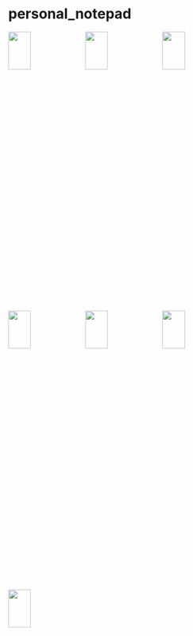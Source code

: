 # personal_notepad
<img width=30% height=14% src="https://user-images.githubusercontent.com/62088928/199103383-3e9877ee-5499-415e-a8a2-47fd8571f80d.jpg">   <img width=30% height=14% src="https://user-images.githubusercontent.com/62088928/199103473-b9afdc1c-8bef-48f7-99e8-e2f972f60002.jpg"> <img width=30% height=14% src="https://user-images.githubusercontent.com/62088928/199103578-2f532775-4ded-4798-979a-9158dd650a75.jpg">

<img width=30% height=14% src="https://user-images.githubusercontent.com/62088928/199104064-6be8ac24-beec-4224-84e0-5113ca1c99a1.jpg">   <img width=30% height=14% src="https://user-images.githubusercontent.com/62088928/199103708-ad301574-ebc1-4a61-a667-729b7913a437.jpg">    <img width=30% height=14% src="https://user-images.githubusercontent.com/62088928/203822625-57af9459-4378-48b4-a430-f10169b6932a.jpg">

<img width=30% height=14% src="https://user-images.githubusercontent.com/62088928/199103776-57c75701-e292-4b0d-9daf-2ca624dd5fac.jpg">

